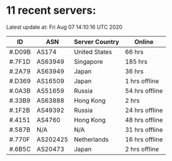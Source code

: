 # 11 recent servers:

Latest update at: Fri Aug 07 14:10:16 UTC 2020

| ID | ASN | Server Country | Online |
| -- | --- | -------------- | ------ |
| #.D09B | AS174 | United States | 66 hrs |
| #.7F1D | AS63949 | Singapore | 185 hrs |
| #.2A79 | AS63949 | Japan | 36 hrs |
| #.D369 | AS16509 | Japan | 1 hrs offline |
| #.0A3B | AS51659 | Russia | 54 hrs offline |
| #.33B9 | AS63888 | Hong Kong | 2 hrs |
| #.1F2B | AS49392 | Russia | 24 hrs offline |
| #.4151 | AS4760 | Hong Kong | 48 hrs offline |
| #.587B | N/A | N/A | 31 hrs offline |
| #.770F | AS202425 | Netherlands | 16 hrs offline |
| #.6B5C | AS20473 | Japan | 2 hrs offline |

